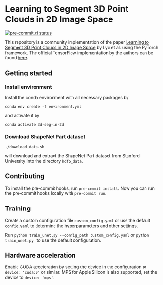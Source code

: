# Learning to Segment 3D Point Clouds in 2D Image Space

[![pre-commit.ci status](
    https://results.pre-commit.ci/badge/github/matzewolf/3d-segmentation-in-2d/main.svg)
](https://results.pre-commit.ci/latest/github/matzewolf/3d-segmentation-in-2d/main)

This repository is a community implementation of the paper
[Learning to Segment 3D Point Clouds in 2D Image Space](https://arxiv.org/abs/2003.05593)
by Lyu et al. using the PyTorch framework. The official TensorFlow implementation by the authors can be found
[here](https://github.com/Zhang-VISLab/Learning-to-Segment-3D-Point-Clouds-in-2D-Image-Space).

## Getting started

### Install environment

Install the conda environment with all necessary packages by
```commandline
conda env create -f environment.yml
```
and activate it by
```commandline
conda activate 3d-seg-in-2d
```

### Download ShapeNet Part dataset

```commandline
./download_data.sh
```
will download and extract the ShapeNet Part dataset from Stanford University into the directory `hdf5_data`.

## Contributing

To install the pre-commit hooks, run `pre-commit install`.
Now you can run the pre-commit hooks locally with `pre-commit run`.

## Training

Create a custom configuration file `custom_config.yaml` or use the default `config.yaml`
to determine the hyperparameters and other settings.

Run `python train_unet.py --config_path custom_config.yaml`
or `python train_unet.py ` to use the default configuration.

## Hardware acceleration

Enable CUDA acceleration by setting the device in the configuration to `device: 'cuda:0'` or similar.
MPS for Apple Silicon is also supported, set the device to `device: 'mps'`.
